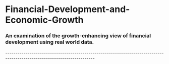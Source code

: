<h1 align="centre"> Financial-Development-and-Economic-Growth </h1>
<h3 align="centre"> An examination of the growth-enhancing view of financial development using real world data. </h3>
--------------------------------------------------------------------------------------------------------------------------
